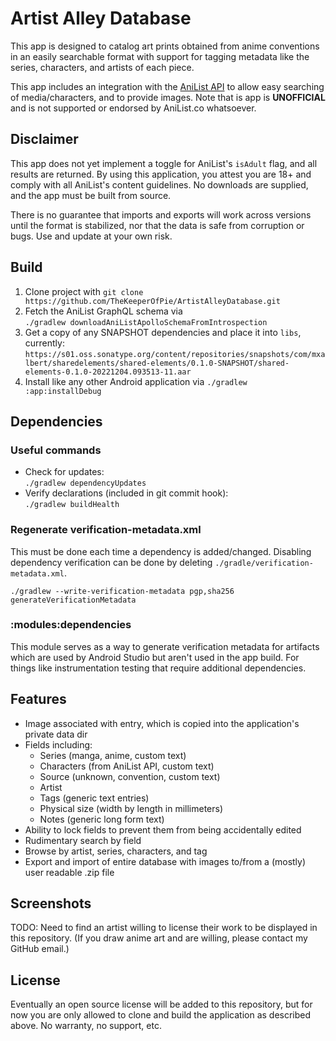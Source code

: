 # Artist Alley Database

This app is designed to catalog art prints obtained from anime conventions in an easily searchable
format with support for tagging metadata like the series, characters, and artists of each piece.

This app includes an integration with the
[AniList API](https://anilist.gitbook.io/anilist-apiv2-docs/) to allow easy searching of
media/characters, and to provide images. Note that is app is **UNOFFICIAL** and is not supported or
endorsed by AniList.co whatsoever.

## Disclaimer

This app does not yet implement a toggle for AniList's `isAdult` flag, and all results are returned.
By using this application, you attest you are 18+ and comply with all AniList's content guidelines.
No downloads are supplied, and the app must be built from source.

There is no guarantee that imports and exports will work across versions until the format is
stabilized, nor that the data is safe from corruption or bugs. Use and update at your own risk.

## Build

1. Clone project with `git clone https://github.com/TheKeeperOfPie/ArtistAlleyDatabase.git`
2. Fetch the AniList GraphQL schema via  
  `./gradlew downloadAniListApolloSchemaFromIntrospection`
3. Get a copy of any SNAPSHOT dependencies and place it into `libs`, currently:
   ```https://s01.oss.sonatype.org/content/repositories/snapshots/com/mxalbert/sharedelements/shared-elements/0.1.0-SNAPSHOT/shared-elements-0.1.0-20221204.093513-11.aar```
4. Install like any other Android application via `./gradlew :app:installDebug`

## Dependencies

### Useful commands

- Check for updates:  
     `./gradlew dependencyUpdates`
- Verify declarations (included in git commit hook):  
     `./gradlew buildHealth`

### Regenerate verification-metadata.xml

This must be done each time a dependency is added/changed. Disabling dependency verification can be
done by deleting `./gradle/verification-metadata.xml`.

`./gradlew --write-verification-metadata pgp,sha256 generateVerificationMetadata`

### :modules:dependencies

This module serves as a way to generate verification metadata for artifacts which are used by
Android Studio but aren't used in the app build. For things like instrumentation testing that
require additional dependencies.

## Features

- Image associated with entry, which is copied into the application's private data dir
- Fields including:
  - Series (manga, anime, custom text)
  - Characters (from AniList API, custom text)
  - Source (unknown, convention, custom text)
  - Artist
  - Tags (generic text entries)
  - Physical size (width by length in millimeters)
  - Notes (generic long form text)
- Ability to lock fields to prevent them from being accidentally edited
- Rudimentary search by field
- Browse by artist, series, characters, and tag
- Export and import of entire database with images to/from a (mostly) user readable .zip file

## Screenshots

TODO: Need to find an artist willing to license their work to be displayed in this repository.
(If you draw anime art and are willing, please contact my GitHub email.)

## License

Eventually an open source license will be added to this repository, but for now you are only allowed
to clone and build the application as described above. No warranty, no support, etc.